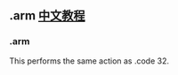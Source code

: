 .arm [中文教程](https://biscuitos.github.io/blog/GNUASM-.arm/)
--------------------------------------------------

### .arm

This performs the same action as .code 32.
